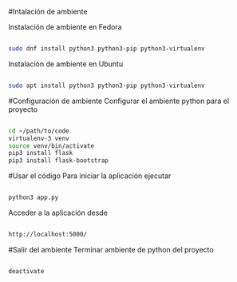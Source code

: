 #Intalación de ambiente

Instalación de ambiente en Fedora
```sh

sudo dnf install python3 python3-pip python3-virtualenv

```

Instalación de ambiente en Ubuntu
```sh

sudo apt install python3 python3-pip python3-virtualenv

```

#Configuración de ambiente
Configurar el ambiente python para el proyecto
```sh

cd ~/path/to/code
virtualenv-3 venv
source venv/bin/activate
pip3 install flask
pip3 install flask-bootstrap

```

#Usar el código
Para iniciar la aplicación ejecutar
```sh

python3 app.py

```

Acceder a la aplicación desde 

```sh

http://localhost:5000/

```
#Salir del ambiente
Terminar ambiente de python del proyecto
```sh

deactivate

```
